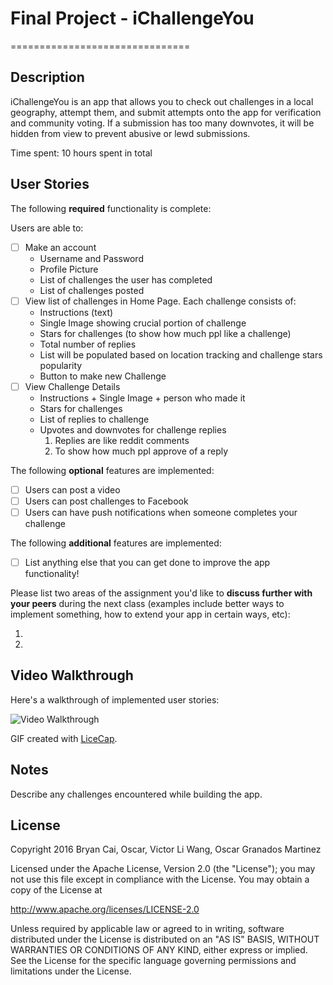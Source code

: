 # Final Project - iChallengeYou
===============================

## Description

iChallengeYou is an app that allows you to check out challenges in a local geography, attempt them, and submit attempts onto the app for verification and community voting. If a submission has too many downvotes, it will be hidden from view to prevent abusive or lewd submissions. 

Time spent: 10 hours spent in total

## User Stories

The following **required** functionality is complete:

Users are able to:
- [ ] Make an account
	* Username and Password
	* Profile Picture
	* List of challenges the user has completed
	* List of challenges posted
- [ ] View list of challenges in Home Page. Each challenge consists of:
	* Instructions (text) 
	* Single Image showing crucial portion of challenge
	* Stars for challenges (to show how much ppl like a challenge)
	* Total number of replies
	* List will be populated based on location tracking and challenge stars popularity
	* Button to make new Challenge
- [ ] View Challenge Details
	* Instructions + Single Image + person who made it
	* Stars for challenges
	* List of replies to challenge
	* Upvotes and downvotes for challenge replies
		1. Replies are like reddit comments
		2. To show how much ppl approve of a reply

The following **optional** features are implemented:

- [ ] Users can post a video 
- [ ] Users can post challenges to Facebook
- [ ] Users can have push notifications when someone completes your challenge

The following **additional** features are implemented:

- [ ] List anything else that you can get done to improve the app functionality!

Please list two areas of the assignment you'd like to **discuss further with your peers** during the next class (examples include better ways to implement something, how to extend your app in certain ways, etc):

1. 
2. 

## Video Walkthrough 

Here's a walkthrough of implemented user stories:

<img src='http://i.imgur.com/link/to/your/gif/file.gif' title='Video Walkthrough' width='' alt='Video Walkthrough' />

GIF created with [LiceCap](http://www.cockos.com/licecap/).

## Notes

Describe any challenges encountered while building the app.

## License

Copyright 2016 Bryan Cai, Oscar, Victor Li Wang, Oscar Granados Martinez

Licensed under the Apache License, Version 2.0 (the "License");
you may not use this file except in compliance with the License.
You may obtain a copy of the License at

http://www.apache.org/licenses/LICENSE-2.0

Unless required by applicable law or agreed to in writing, software
distributed under the License is distributed on an "AS IS" BASIS,
WITHOUT WARRANTIES OR CONDITIONS OF ANY KIND, either express or implied.
See the License for the specific language governing permissions and
limitations under the License.
